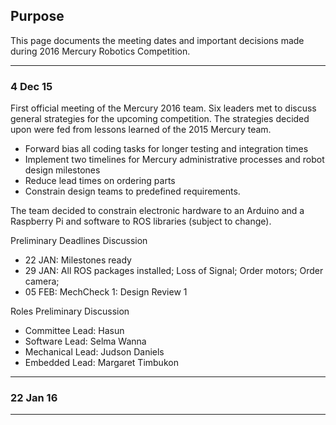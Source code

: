 ## Purpose

This page documents the meeting dates and important decisions made during 2016 Mercury Robotics Competition.

___
### 4 Dec 15

First official meeting of the Mercury 2016 team. Six leaders met to discuss general strategies for the upcoming competition.
The strategies decided upon were fed from lessons learned of the 2015 Mercury team.

* Forward bias all coding tasks for longer testing and integration times
* Implement two timelines for Mercury administrative processes and robot design milestones
* Reduce lead times on ordering parts
* Constrain design teams to predefined requirements. 

The team decided to constrain electronic hardware to an Arduino and a Raspberry Pi and software to ROS libraries (subject to change). 

Preliminary Deadlines Discussion
+ 22 JAN: Milestones ready
+ 29 JAN: All ROS packages installed; Loss of Signal; Order motors; Order camera;
+ 05 FEB: MechCheck 1: Design Review 1   
 
Roles Preliminary Discussion
* Committee Lead: Hasun 
* Software Lead: Selma Wanna
* Mechanical Lead: Judson Daniels
* Embedded Lead: Margaret Timbukon

___

### 22 Jan 16
___
